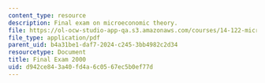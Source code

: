 ```yaml
---
content_type: resource
description: Final exam on microeconomic theory.
file: https://ol-ocw-studio-app-qa.s3.amazonaws.com/courses/14-122-microeconomic-theory-ii-fall-2002/d942ce843a40fd4a6c0567ec5b0ef77d_f2000q.pdf
file_type: application/pdf
parent_uid: b4a31be1-daf7-2024-c245-3bb4982c2d34
resourcetype: Document
title: Final Exam 2000
uid: d942ce84-3a40-fd4a-6c05-67ec5b0ef77d
---
```

